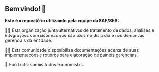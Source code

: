 ## Bem vindo! 👋

**Este é o repositório utilizando pela equipe da SAF/SES:**

🙋‍♀️ Esta organização junta alternativas de tratamento de dados, análises e integrações com sistemas que são úteis no dia a dia e nas demandas gerenciais da entidade.

👩‍💻 Esta comunidade disponibiliza documentações acerca de suas implementações e roteiros para elaboração de painéis gerenciais.

🍿 Fun facts: somos todos economistas.

